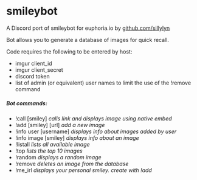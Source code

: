 # smileybot

A Discord port of smileybot for euphoria.io by [github.com/sillylyn](https://www.github.com/sillylyn)

Bot allows you to generate a database of images for quick recall.

Code requires the following to be entered by host:
- imgur client_id
- imgur client_secret
- discord token
- list of admin (or equivalent) user names to limit the use of the !remove command

##### Bot commands:
- !call [smiley] *calls link and displays image using native embed*
- !add [smiley] [url] *add a new image*
- !info user [username] *displays info about images added by user*
- !info image [smiley] *displays info about an image*
- !listall *lists all available image*
- !top *lists the top 10 images*
- !random *displays a random image*
- !remove *deletes an image from the database*
- !me_irl *displays your personal smiley. create with !add <your username> <url>*
